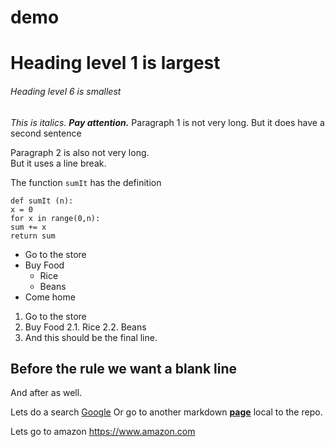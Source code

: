 # demo
# Heading level 1 is largest
###### Heading level 6 is smallest
*This is italics.*
***Pay attention.***
Paragraph 1 is not very long.
But it does have a second sentence

Paragraph 2 is also not very long.<br>
But it uses a line break.

The function `sumIt` has the definition
```
def sumIt (n):
x = 0
for x in range(0,n):
sum += x
return sum
```

* Go to the store
* Buy Food
  * Rice
  * Beans
* Come home

1. Go to the store
2. Buy Food
  2.1. Rice
  2.2. Beans
3. And this should be the final line.

Before the rule we want a blank line
---
And after as well.

Lets do a search
[Google](https://www.google.com)
Or go to another markdown
**[page](second.md)** local to the repo.

Lets go to amazon <https://www.amazon.com>
